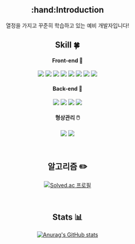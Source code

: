 <div align=center>
<h2>:hand:Introduction</h2>
열정을 가지고 꾸준히 학습하고 있는 예비 개발자입니다!

<br>
  
## Skill :four_leaf_clover: 
#### Front-end 🥇
<img src="https://img.shields.io/badge/JavaScript-F7DF1E?style=flat-square&logo=JavaScript&logoColor=white"/></a>
<img src="https://img.shields.io/badge/React-61DAFB?style=flat-square&logo=React&logoColor=black"/></a>
<img src="https://img.shields.io/badge/Node.js-339933?style=flat-square&logo=Node.js&logoColor=black"/></a> 
<img src="https://img.shields.io/badge/TypeScript-3178C6?style=flat-square&logo=TypeScript&logoColor=black"/></a>
<img src="https://img.shields.io/badge/Vue.js-4FC08D?style=flat-square&logo=Vue.js&logoColor=black"/></a>
<img src="https://img.shields.io/badge/Three.js-000000?style=flat-square&logo=Three.js&logoColor=white"/></a>
<img src="https://img.shields.io/badge/HTML5-E34F26?style=flat-square&logo=HTML5&logoColor=white"/></a>
<img src="https://img.shields.io/badge/CSS3-1572B6?style=flat-square&logo=CSS3&logoColor=white"/></a>

#### Back-end 🥈
<img src="https://img.shields.io/badge/Python-3776AB?style=plastic&logo=Python&logoColor=yellow"/>
<img src="https://img.shields.io/badge/Kotlin-3776AB?style=plastic&logo=Kotlin&logoColor=red"/>
<img src="https://img.shields.io/badge/Django-092E20?style=flat-square&logo=Django&logoColor=white"/></a>
<img src="https://img.shields.io/badge/MySQL-4479A1?style=flat-square&logo=MySQL&logoColor=white"/></a>

#### 형상관리 🖱️
<img src="https://img.shields.io/badge/Git-F05032?style=flat-square&logo=Git&logoColor=white"/></a>
<img src="https://img.shields.io/badge/Jira-0052CC?style=flat-square&logo=Jira&logoColor=white"/></a>

<br>

## 알고리즘 :pencil2: 
[![Solved.ac 프로필](http://mazassumnida.wtf/api/v2/generate_badge?boj=chaoman5)](https://solved.ac/chaoman5)<br>

<br>

## Stats 📊
[![Anurag's GitHub stats](https://github-readme-stats.vercel.app/api?username=chulhyunjo)](https://github.com/chulhyunjo/github-readme-stats)
